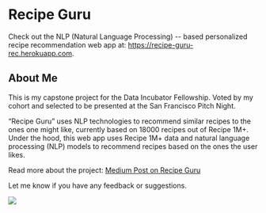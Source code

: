 # Recipe Guru

Check out the NLP (Natural Language Processing) -- based personalized recipe recommendation web app at: https://recipe-guru-rec.herokuapp.com.

## About Me
This is my capstone project for the Data Incubator Fellowship. Voted by my cohort and selected to be presented at the San Francisco Pitch Night.

“Recipe Guru” uses NLP technologies to recommend similar recipes to the ones one might like, currently based on 18000 recipes out of Recipe 1M+. Under the hood, this web app uses Recipe 1M+ data and natural language processing (NLP) models to recommend recipes based on the ones the user likes.

Read more about the project: [Medium Post on Recipe Guru](https://towardsdatascience.com/recipe-guru-a-recipe-recommendation-web-app-based-on-nlp-a3290d79da2f)

Let me know if you have any feedback or suggestions.

<img src="https://i.imgur.com/MbC6fvb.gif"><br>

